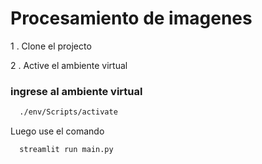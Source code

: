 # Procesamiento de imagenes 

1 . Clone el projecto

2 . Active el ambiente virtual


### ingrese al ambiente virtual
```bash
  ./env/Scripts/activate
```

Luego use el comando 

```bash
  streamlit run main.py
```
